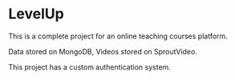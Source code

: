 # LevelUp
 
This is a complete project for an online teaching courses platform.

Data stored on MongoDB, Videos stored on SproutVideo.

This project has a custom authentication system.
